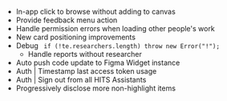 - In-app click to browse without adding to canvas
- Provide feedback menu action
- Handle permission errors when loading other people's work
- New card positioning improvements
- Debug ` if (!te.researchers.length) throw new Error("!");`
  - Handle reports without researcher
- Auto push code update to Figma Widget instance
- Auth | Timestamp last access token usage
- Auth | Sign out from all HITS Assistants
- Progressively disclose more non-highlight items
